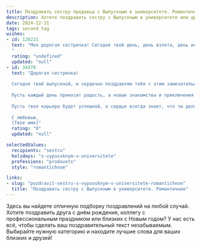 ```yaml
---
title: Поздравить сестру продавца с Выпускным в университете. Романтичное
description: Хотите поздравить сестру с Выпускным в университете или другим праздником? Наш ИИ создаст незабываемое поздравление, а вы обязательно выделитесь среди других.  
date: 2024-12-31
tags: second tag
wishes:
- id: 126221
  text: "Моя дорогая сестричка! Сегодня твой день, день взлета, день исполнения мечты!  Выпускница, продавец с блестящим будущим – как красиво это звучит!  Пусть твой путь будет полон ярких красок, как радуга после летнего дождя, а каждый новый день принесёт новые открытия и  счастье.  Верь в себя, люби свою работу, и пусть  успех  всегда будет твоим верным спутником.  Я бесконечно горжусь тобой и люблю тебя!
  "
  rating: "undefined"
  updated: "null"
- id: 34378
  text: "Дорогая сестричка!
  
  Сегодня твой выпускной, и сердечно поздравляю тебя с этим замечательным событием! Ты прошла долгий путь, наполненный новыми знаниями, открытиями и, конечно же, незабываемыми моментами. Теперь ты вступаешь в новый этап своей жизни — мир профессионала, где твоя мечта стать одним из лучших продавцов станет реальностью.
  
  Пусть каждый день приносит радость, а новые знакомства и приключения наполняют твою жизнь яркостью и смыслом. Ты — ценность для всех, кто тебя окружает, и я горжусь тобой! Желаю тебе искренности в отношениях, удачи в делах и любви, которая согреет твою душу.
  
  Пусть твоя карьера будет успешной, а сердце всегда знает, что ты делаешь, и с каким вдохновением. Вперёд, к новым вершинам!
  
  С любовью,
  [Твое имя]"
  rating: "0"
  updated: "null"

selectedValues:
  recipients: "sestru"
  holidays: "s-vypussknym-v-universitete"
  professions: "prodavets"
  style: "romantichnoe"

links:
- slug: "pozdravit-sestru-s-vypussknym-v-universitete-romantichnoe"
  title: "Поздравить сестру с Выпускным в университете. Романтичное"
---
```


Здесь вы найдете отличную подборку поздравлений на любой случай. 
Хотите поздравить друга с днём рождения, коллегу с профессиональным праздником или близких с Новым годом? У нас есть всё, чтобы сделать ваш поздравительный текст незабываемым. Выбирайте нужную категорию и находите лучшие слова для ваших близких и друзей!

